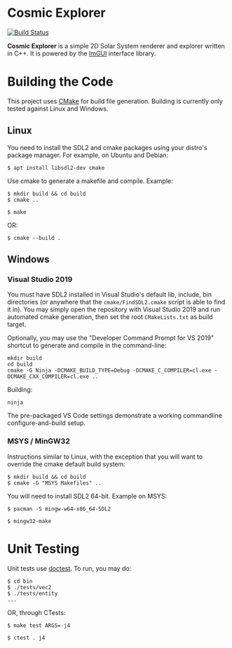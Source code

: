 # Cosmic Explorer
[![Build Status](https://travis-ci.com/Doohl/Cosmic-Explorer.svg?branch=master)](https://travis-ci.com/Doohl/Cosmic-Explorer)

**Cosmic Explorer** is a simple 2D Solar System renderer and explorer written in C++. It is powered by the [ImGUI](https://github.com/ocornut/imgui) interface library.

# Building the Code

This project uses [CMake](https://cmake.org/) for build file generation. Building is currently only tested against Linux and Windows.

## Linux
You need to install the SDL2 and cmake packages using your distro's package manager. For example, on Ubuntu and Debian:
```console
$ apt install libsdl2-dev cmake
```
Use cmake to generate a makefile and compile. Example:
```console
$ mkdir build && cd build
$ cmake ..
```
```console
$ make
```
OR:
```console
$ cmake --build .
```

## Windows

### Visual Studio 2019
You must have SDL2 installed in Visual Studio's default lib, include, bin directories (or anywhere that the `cmake/FindSDL2.cmake` script is able to find it in). You may simply open the repository with Visual Studio 2019 and run automated cmake generation, then set the root `CMakeLists.txt` as build target.

Optionally, you may use the "Developer Command Prompt for VS 2019" shortcut to generate and compile in the command-line:
```console
mkdir build
cd build
cmake -G Ninja -DCMAKE_BUILD_TYPE=Debug -DCMAKE_C_COMPILER=cl.exe -DCMAKE_CXX_COMPILER=cl.exe ..
```

Building:
```console
ninja
```

The pre-packaged VS Code settings demonstrate a working commandline configure-and-build setup. 

### MSYS / MinGW32
Instructions similar to Linux, with the exception that you will want to override the cmake default build system:
```console
$ mkdir build && cd build
$ cmake -G "MSYS Makefiles" ..
```

You will need to install SDL2 64-bit. Example on MSYS:
```console
$ pacman -S mingw-w64-x86_64-SDL2
```

```console
$ mingw32-make
```

# Unit Testing
Unit tests use [doctest](https://github.com/onqtam/doctest). To run, you may do:
```console
$ cd bin
$ ./tests/vec2
$ ./tests/entity
...
```
OR, through CTests:
```console
$ make test ARGS=-j4
```
```console
$ ctest . j4
```